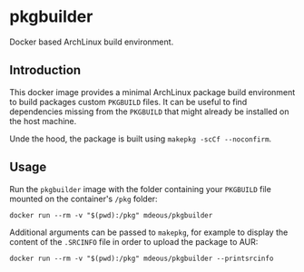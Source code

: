# pkgbuilder

Docker based ArchLinux build environment.

## Introduction

This docker image provides a minimal ArchLinux package build environment to build packages custom `PKGBUILD` files.
It can be useful to find dependencies missing from the `PKGBUILD` that might already be installed on the host machine.

Unde the hood, the package is built using `makepkg -scCf --noconfirm`.

## Usage

Run the `pkgbuilder` image with the folder containing your `PKGBUILD` file mounted on the container's `/pkg` folder:

```shell
docker run --rm -v "$(pwd):/pkg" mdeous/pkgbuilder
```

Additional arguments can be passed to `makepkg`, for example to display the content of the `.SRCINFO` file in order to upload the package to AUR:

```shell
docker run --rm -v "$(pwd):/pkg" mdeous/pkgbuilder --printsrcinfo
```
